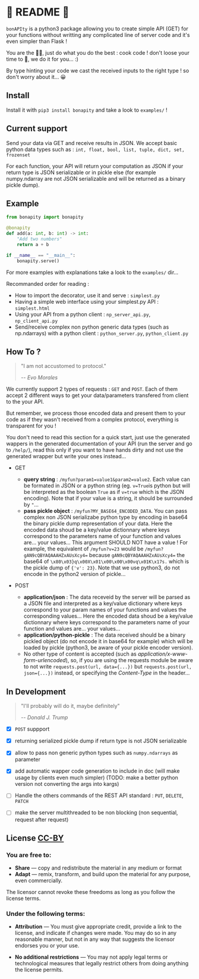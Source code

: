 # 👀 README 👀

`bonAPIty` is a python3 package allowing you to create simple API (GET) 
for your functions without writting any complicated line of server code
and it's even simpler than Flask !

You are the 👨‍🍳, just do what you do the best : cook code !
don't loose your time to 💁, we do it for you... :)

By type hinting your code we cast the received inputs to the right type ! so don't worry about it... 😀

## Install

Install it with `pip3 install bonapity` and take a look to `examples/` !

## Current support

Send your data via GET and receive results in JSON.
We accept basic python data types such as : 
`int, float, bool, list, tuple, dict, set, frozenset`


For each function, your API will return your computation as JSON 
if your return type is JSON serializable or in pickle else 
(for example numpy.ndarray are not JSON serializable and 
will be returned as a binary pickle dump).


## Example

```python
from bonapity import bonapity

@bonapity
def add(a: int, b: int) -> int:
    "Add two numbers"
    return a + b

if __name__ == "__main__":
    bonapity.serve()
```

For more examples with explanations take a look to the `examples/` dir...

Recommanded order for reading : 

- How to import the decorator, use it and serve : `simplest.py`
- Having a simple web interface using your simplest.py API : `simplest.html`
- Using your API from a python client : `np_server_api.py`, `np_client_api.py`
- Send/receive complex non python generic data types (such as np.ndarrays) with a python client : `python_server.py`, `python_client.py`

## How To ?

> "I am not accustomed to protocol."
> 
> -- <cite>Evo Morales</cite>

We currently support 2 types of requests : `GET` and `POST`. 
Each of them accept 2 different ways to get your data/parameters transfered from client to the your API. 

But remember, we process those encoded data and present them to your code as if
they wasn't received from a complex protocol, everything is transparent for you !

You don't need to read this section for a quick start, just use the generated 
wappers in the generated documentation of your API (run the server and go to `/help/`), read this only if you want to have hands dirty and not use the 
generated wrapper but write your ones instead...

- GET
    - **query string** : `/myfun?param1=value1&param2=value2`. 
      Each value can be formated in JSON or a python string (eg. `v=True`is python but will be interpreted as the boolean `True` as if `v=true` which is the JSON encoding). Note that if your value is a string, it should be surrounded by `"`...
    - **pass pickle object** : `/myfun?MY_BASE64_ENCODED_DATA`. 
      You can pass complex non JSON serializabe python type by encoding in base64 the binary pickle dump representation of your data. 
      Here the encoded data shoud be a key/value dictionnary where keys correspond to the parameters name of your function and values are... your values... This argument SHOULD NOT have a value !
      For example, the equivalent of `/myfun?v=23` would be `/myfun?gAN9cQBYAQAAAHZxAUsXcy4=` because `gAN9cQBYAQAAAHZxAUsXcy4=` the base64 of `\x80\x03}q\x00X\x01\x00\x00\x00vq\x01K\x17s.` which is the pickle dump of `{'v': 23}`.
      Note that we use python3, do not encode in the python2 version of pickle...

- POST
    - **application/json** : 
      The data receveid by the server will be parsed as a JSON file and interpreted as a key/value dictionary where keys correspond to your param names of your functions and values the corresponding values... Here the encoded data shoud be a key/value dictionnary where keys correspond to the parameters name of your function and values are... your values...
    - **application/python-pickle** : 
      The data received should be a binary pickled object (do not encode it in base64 for example) which will be loaded by pickle (python3, be aware of your pickle encoder version).
    - No other type of content is accepted (such as _application/x-www-form-urlencoded_), so, if you are using the requests module be aware to not write `requests.post(url, data={...})` but `requests.post(url, json={...})` instead, or specifying the _Content-Type_ in the header...


## In Development

> "I'll probably will do it, maybe definitely"
> 
> -- <cite>Donald J. Trump</cite>

- [x] `POST` suppport
- [x] returning serialized pickle dump if return type is not JSON serializable
- [x] allow to pass non generic python types such as `numpy.ndarrays` as parameter
- [x] add automatic wapper code generation to include in doc (will make usage by clients even much simpler) (TODO: make a better python version not converting the args into kargs)
- [ ] Handle the others commands of the REST API standard : `PUT`, `DELETE`, `PATCH`
- [ ] make the server multithreaded to be non blocking (non sequential, request after request)


## License [CC-BY](https://creativecommons.org/licenses/by/4.0/)

### You are free to:

 - **Share** — copy and redistribute the material in any medium or format
 - **Adapt** — remix, transform, and build upon the material for any purpose, even commercially.

The licensor cannot revoke these freedoms as long as you follow the license terms.

### Under the following terms:

 - **Attribution** — You must give appropriate credit, provide a link to the license, and indicate if changes were made. You may do so in any reasonable manner, but not in any way that suggests the licensor endorses you or your use.

 - **No additional restrictions** — You may not apply legal terms or technological measures that legally restrict others from doing anything the license permits.
